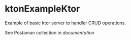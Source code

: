 # ktonExampleKtor

Example of basic ktor server to handler CRUD operations.

See Postaman collection in *documentation*


